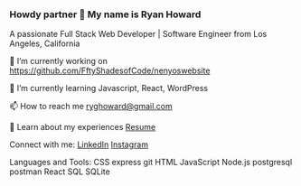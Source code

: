 ### Howdy partner 🤠 My name is Ryan Howard 

A passionate Full Stack Web Developer | Software Engineer from Los Angeles, California

🔭 I’m currently working on https://github.com/FftyShadesofCode/nenyoswebsite

🌱 I’m currently learning Javascript, React, WordPress

📫 How to reach me ryghoward@gmail.com

📄 Learn about my experiences [Resume](https://docs.google.com/document/d/1DLcjAU8fFmUXrt-9VPzF80zesnrZdHWHtt5dL-MApcU/edit)

Connect with me:
[LinkedIn](https://www.linkedin.com/in/ryanxhoward/)
[Instagram](https://www.instagram.com/ryanghoward/)

Languages and Tools:
CSS express git HTML JavaScript Node.js postgresql postman React SQL SQLite

